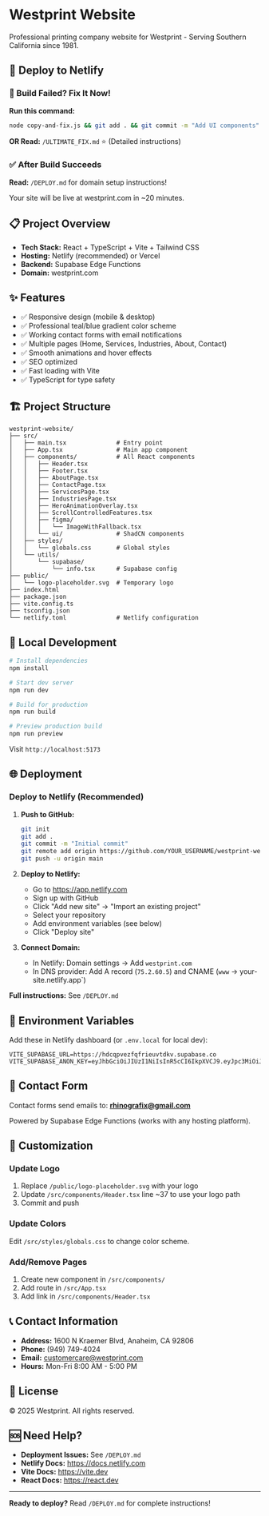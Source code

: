 # Westprint Website

Professional printing company website for Westprint - Serving Southern California since 1981.

## 🚀 Deploy to Netlify

### 🚨 Build Failed? Fix It Now!

**Run this command:**
```bash
node copy-and-fix.js && git add . && git commit -m "Add UI components" && git push
```

**OR Read:** `/ULTIMATE_FIX.md` ⭐ (Detailed instructions)

### ✅ After Build Succeeds

**Read:** `/DEPLOY.md` for domain setup instructions!

Your site will be live at westprint.com in ~20 minutes.

## 📋 Project Overview

- **Tech Stack:** React + TypeScript + Vite + Tailwind CSS
- **Hosting:** Netlify (recommended) or Vercel
- **Backend:** Supabase Edge Functions
- **Domain:** westprint.com

## ✨ Features

- ✅ Responsive design (mobile & desktop)
- ✅ Professional teal/blue gradient color scheme
- ✅ Working contact forms with email notifications
- ✅ Multiple pages (Home, Services, Industries, About, Contact)
- ✅ Smooth animations and hover effects
- ✅ SEO optimized
- ✅ Fast loading with Vite
- ✅ TypeScript for type safety

## 🏗️ Project Structure

```
westprint-website/
├── src/
│   ├── main.tsx              # Entry point
│   ├── App.tsx               # Main app component
│   ├── components/           # All React components
│   │   ├── Header.tsx
│   │   ├── Footer.tsx
│   │   ├── AboutPage.tsx
│   │   ├── ContactPage.tsx
│   │   ├── ServicesPage.tsx
│   │   ├── IndustriesPage.tsx
│   │   ├── HeroAnimationOverlay.tsx
│   │   ├── ScrollControlledFeatures.tsx
│   │   ├── figma/
│   │   │   └── ImageWithFallback.tsx
│   │   └── ui/               # ShadCN components
│   ├── styles/
│   │   └── globals.css       # Global styles
│   └── utils/
│       └── supabase/
│           └── info.tsx      # Supabase config
├── public/
│   └── logo-placeholder.svg  # Temporary logo
├── index.html
├── package.json
├── vite.config.ts
├── tsconfig.json
└── netlify.toml              # Netlify configuration
```

## 🚀 Local Development

```bash
# Install dependencies
npm install

# Start dev server
npm run dev

# Build for production
npm run build

# Preview production build
npm run preview
```

Visit `http://localhost:5173`

## 🌐 Deployment

### Deploy to Netlify (Recommended)

1. **Push to GitHub:**
   ```bash
   git init
   git add .
   git commit -m "Initial commit"
   git remote add origin https://github.com/YOUR_USERNAME/westprint-website.git
   git push -u origin main
   ```

2. **Deploy to Netlify:**
   - Go to https://app.netlify.com
   - Sign up with GitHub
   - Click "Add new site" → "Import an existing project"
   - Select your repository
   - Add environment variables (see below)
   - Click "Deploy site"

3. **Connect Domain:**
   - In Netlify: Domain settings → Add `westprint.com`
   - In DNS provider: Add A record (`75.2.60.5`) and CNAME (`www` → your-site.netlify.app`)

**Full instructions:** See `/DEPLOY.md`

## 🔑 Environment Variables

Add these in Netlify dashboard (or `.env.local` for local dev):

```
VITE_SUPABASE_URL=https://hdcqpvezfqfrieuvtdkv.supabase.co
VITE_SUPABASE_ANON_KEY=eyJhbGciOiJIUzI1NiIsInR5cCI6IkpXVCJ9.eyJpc3MiOiJzdXBhYmFzZSIsInJlZiI6ImhkY3FwdmV6ZnFmcmlldXZ0ZGt2Iiwicm9sZSI6ImFub24iLCJpYXQiOjE3NjA3MTQ2MzEsImV4cCI6MjA3NjI5MDYzMX0.66TzzhiOhSyobSqSa1TJpzRwxbwyCk6O1DmDl6R_QrM
```

## 📧 Contact Form

Contact forms send emails to: **rhinografix@gmail.com**

Powered by Supabase Edge Functions (works with any hosting platform).

## 🎨 Customization

### Update Logo

1. Replace `/public/logo-placeholder.svg` with your logo
2. Update `/src/components/Header.tsx` line ~37 to use your logo path
3. Commit and push

### Update Colors

Edit `/src/styles/globals.css` to change color scheme.

### Add/Remove Pages

1. Create new component in `/src/components/`
2. Add route in `/src/App.tsx`
3. Add link in `/src/components/Header.tsx`

## 📞 Contact Information

- **Address:** 1600 N Kraemer Blvd, Anaheim, CA 92806
- **Phone:** (949) 749-4024
- **Email:** customercare@westprint.com
- **Hours:** Mon-Fri 8:00 AM - 5:00 PM

## 📄 License

© 2025 Westprint. All rights reserved.

## 🆘 Need Help?

- **Deployment Issues:** See `/DEPLOY.md`
- **Netlify Docs:** https://docs.netlify.com
- **Vite Docs:** https://vite.dev
- **React Docs:** https://react.dev

---

**Ready to deploy?** Read `/DEPLOY.md` for complete instructions!
